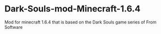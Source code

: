 # Dark-Souls-mod-Minecraft-1.6.4
Mod for minecraft 1.6.4 that is based on the Dark Souls game series of From Software
